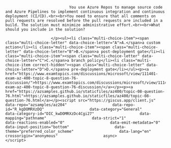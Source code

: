 <p class="card-text">
							
								You use Azure Repos to manage source code and Azure Pipelines to implement continuous integration and continuous deployment (CI/CD).<br><br>You need to ensure that all comments on pull requests are resolved before the pull requests are included in a build. The solution must minimize administrative effort.<br><br>What should you include in the solution?
							
						</p><ul><li class="multi-choice-item"><span class="multi-choice-letter" data-choice-letter="A">A.</span>a custom action</li><li class="multi-choice-item"><span class="multi-choice-letter" data-choice-letter="B">B.</span>a post-deployment gate</li><li class="multi-choice-item"><span class="multi-choice-letter" data-choice-letter="C">C.</span>a branch policy</li><li class="multi-choice-item correct-hidden"><span class="multi-choice-letter" data-choice-letter="D">D.</span>a pre-deployment gate</li></ul><p><a href="https://www.examtopics.com/discussions/microsoft/view/111401-exam-az-400-topic-8-question-76-discussion/">https://www.examtopics.com/discussions/microsoft/view/111401-exam-az-400-topic-8-question-76-discussion/</a></p><p><a href="https://azsamples.github.io/staticfiles/az400/topic-08-question-76.html">https://azsamples.github.io/staticfiles/az400/topic-08-question-76.html</a></p><script src="https://giscus.app/client.js"                    data-repo="azsamples/az204"                    data-repo-id="R_kgDOMRXzDQ"                    data-category="General"                    data-category-id="DIC_kwDOMRXzDc4Cgi27"                    data-mapping="pathname"                    data-strict="1"                    data-reactions-enabled="0"                    data-emit-metadata="0"                    data-input-position="bottom"                    data-theme="preferred_color_scheme"                    data-lang="en"                    crossorigin="anonymous"                    async>                    </script>